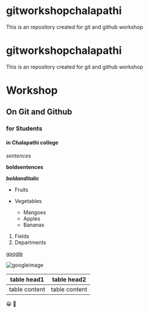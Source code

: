 # gitworkshopchalapathi
This is an repository created for git and github workshop

# gitworkshopchalapathi
This is an repository created for git and github workshop

# Workshop

## On Git and Github

### for Students

#### in Chalapathi college

*sentences*

**boldsentences**

***boldanditalic***

* Fruits
* Vegetables

  * Mangoes
  * Apples
  * Bananas

1. Fields
2. Departments
  
[google](https://www.google.com/)
 
![googleimage](https://encrypted-tbn0.gstatic.com/images?q=tbn:ANd9GcTLxp4p5xSL4B3eRTHSh6JRE93T4Wp02AmoHg&usqp=CAU)



table head1| table head2
-------|---------
table content | table content

😀
:rofl:

